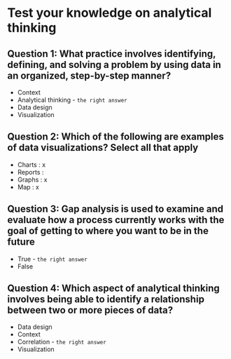 # Test your knowledge on analytical thinking

## Question 1: What practice involves identifying, defining, and solving a problem by using data in an organized, step-by-step manner?

- Context
- Analytical thinking - `the right answer`
- Data design
- Visualization

## Question 2: Which of the following are examples of data visualizations? Select all that apply

- Charts  : x
- Reports :
- Graphs  : x
- Map     : x

## Question 3: Gap analysis is used to examine and evaluate how a process currently works with the goal of getting to where you want to be in the future

- True - `the right answer`
- False

## Question 4: Which aspect of analytical thinking involves being able to identify a relationship between two or more pieces of data?

- Data design
- Context
- Correlation - `the right answer`
- Visualization
